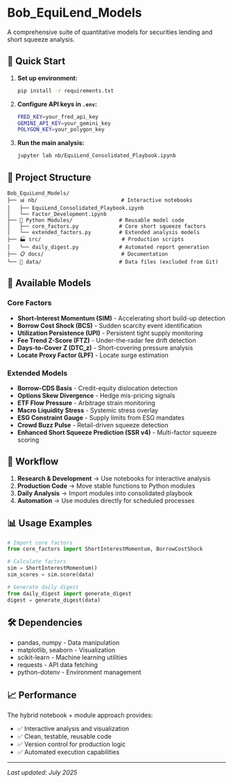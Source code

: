 # Bob_EquiLend_Models

A comprehensive suite of quantitative models for securities lending and short squeeze analysis.

## 🚀 Quick Start

1. **Set up environment:**
   ```bash
   pip install -r requirements.txt
   ```

2. **Configure API keys in `.env`:**
   ```bash
   FRED_KEY=your_fred_api_key
   GEMINI_API_KEY=your_gemini_key
   POLYGON_KEY=your_polygon_key
   ```

3. **Run the main analysis:**
   ```bash
   jupyter lab nb/EquiLend_Consolidated_Playbook.ipynb
   ```

## 📁 Project Structure

```
Bob_EquiLend_Models/
├── 📊 nb/                           # Interactive notebooks
│   ├── EquiLend_Consolidated_Playbook.ipynb
│   └── Factor_Development.ipynb
├── 🐍 Python Modules/               # Reusable model code
│   ├── core_factors.py             # Core short squeeze factors
│   └── extended_factors.py         # Extended analysis models
├── 🏭 src/                          # Production scripts
│   └── daily_digest.py             # Automated report generation
├── 📋 docs/                         # Documentation
└── 🔧 data/                         # Data files (excluded from Git)
```

## 🧮 Available Models

### Core Factors
- **Short-Interest Momentum (SIM)** - Accelerating short build-up detection
- **Borrow Cost Shock (BCS)** - Sudden scarcity event identification
- **Utilization Persistence (UPI)** - Persistent tight supply monitoring
- **Fee Trend Z-Score (FTZ)** - Under-the-radar fee drift detection
- **Days-to-Cover Z (DTC_z)** - Short-covering pressure analysis
- **Locate Proxy Factor (LPF)** - Locate surge estimation

### Extended Models
- **Borrow-CDS Basis** - Credit-equity dislocation detection
- **Options Skew Divergence** - Hedge mis-pricing signals
- **ETF Flow Pressure** - Arbitrage strain monitoring
- **Macro Liquidity Stress** - Systemic stress overlay
- **ESG Constraint Gauge** - Supply limits from ESG mandates
- **Crowd Buzz Pulse** - Retail-driven squeeze detection
- **Enhanced Short Squeeze Prediction (SSR v4)** - Multi-factor squeeze scoring

## 🔄 Workflow

1. **Research & Development** → Use notebooks for interactive analysis
2. **Production Code** → Move stable functions to Python modules
3. **Daily Analysis** → Import modules into consolidated playbook
4. **Automation** → Use modules directly for scheduled processes

## 📊 Usage Examples

```python
# Import core factors
from core_factors import ShortInterestMomentum, BorrowCostShock

# Calculate factors
sim = ShortInterestMomentum()
sim_scores = sim.score(data)

# Generate daily digest
from daily_digest import generate_digest
digest = generate_digest(data)
```

## 🛠️ Dependencies

- pandas, numpy - Data manipulation
- matplotlib, seaborn - Visualization
- scikit-learn - Machine learning utilities
- requests - API data fetching
- python-dotenv - Environment management

## 📈 Performance

The hybrid notebook + module approach provides:
- ✅ Interactive analysis and visualization
- ✅ Clean, testable, reusable code
- ✅ Version control for production logic
- ✅ Automated execution capabilities

---

*Last updated: July 2025*
